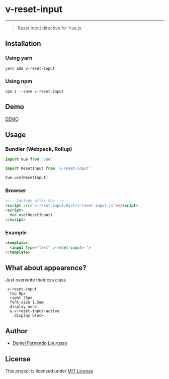 v-reset-input
==============

---

> Reset input directive for Vue.js

Installation
------------

### Using yarn

`yarn add v-reset-input`

### Using npm

`npm i --save v-reset-input`

Demo
----

[DEMO](http://dflourusso.github.io/v-reset-input)

Usage
-----

### Bundler (Webpack, Rollup)

```js
import Vue from 'vue'

import ResetInput from 'v-reset-input'

Vue.use(ResetInput)
```

### Browser

```html
<!-- Include after Vue -->
<script src="v-reset-input/dist/v-reset-input.js"></script>
<script>
  Vue.use(ResetInput)
</script>
```

### Example

```html
<template>
  <input type="text" v-reset-input=''>
</template>
```
What about appearence?
----------------------

Just overwrite their css class

```stylus
.v-reset-input
  top 8px
  right 25px
  font-size 1.5em
  display none
  &.v-reset-input-active
    display block
```

Author
-------

-	[Daniel Fernando Lourusso](http://dflourusso.com.br)

License
-------

This project is licensed under [MIT License](http://en.wikipedia.org/wiki/MIT_License)
